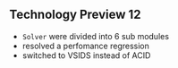 ## Technology Preview 12

- `Solver` were divided into 6 sub modules
- resolved a perfomance regression
- switched to VSIDS instead of ACID

